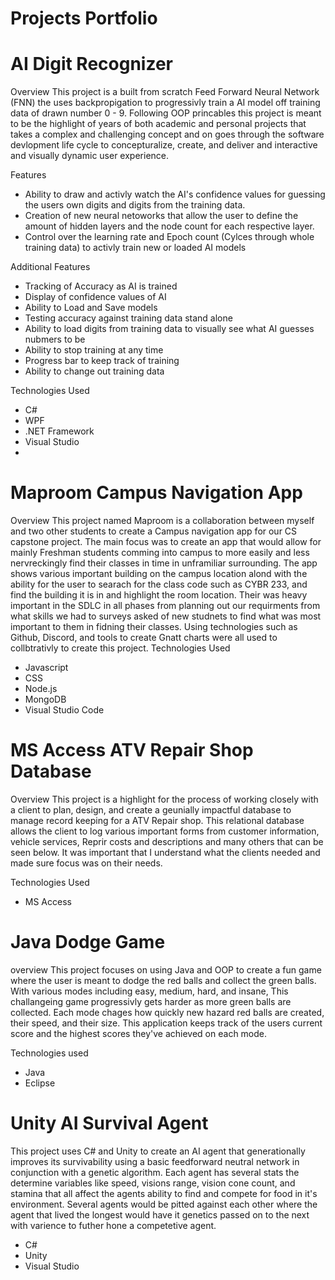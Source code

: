 # Projects Portfolio
# AI Digit Recognizer
Overview
This project is a built from scratch Feed Forward Neural Network (FNN) the uses backpropigation to progressivly train a AI model off training data of drawn number 0 - 9. Following OOP princables this project is meant to be the highlight of years of both academic and personal projects that takes a complex and challenging concept and on goes through the software devlopment life cycle to concepturalize, create, and deliver and interactive and visually dynamic user experience.

Features
- Ability to draw and activly watch the AI's confidence values for guessing the users own digits and digits from the training data.
- Creation of new neural netoworks that allow the user to define the amount of hidden layers and the node count for each respective layer.
- Control over the learning rate and Epoch count (Cylces through whole training data) to activly train new or loaded AI models

Additional Features
- Tracking of Accuracy as AI is trained
- Display of confidence values of AI
- Ability to Load and Save models
- Testing accuracy against training data stand alone
- Ability to load digits from training data to visually see what AI guesses nubmers to be
- Ability to stop training at any time
- Progress bar to keep track of training
- Ability to change out training data
  
Technologies Used
- C#
- WPF
- .NET Framework
- Visual Studio
- 
# Maproom Campus Navigation App
Overview
This project named Maproom is a collaboration between myself and two other students to create a Campus navigation app for our CS capstone project. The main focus was to create an app that would allow for mainly Freshman students comming into campus to more easily and less nervreckingly find their classes in time in unframiliar surrounding. The app shows various important building on the campus location alond with the ability for the user to searach for the class code such as CYBR 233, and find the building it is in and highlight the room location. Their was heavy important in the SDLC in all phases from planning out our requirments from what skills we had to surveys asked of new studnets to find what was most important to them in fidning their classes. Using technologies such as Github, Discord, and tools to create Gnatt charts were all used to collbtrativly to create this project.
Technologies Used

- Javascript
- CSS
- Node.js
- MongoDB
- Visual Studio Code
# MS Access ATV Repair Shop Database
Overview
This project is a highlight for the process of working closely with a client to plan, design, and create a geunially impactful database to manage record keeping for a ATV Repair shop. This relational database allows the client to log various important forms from customer information, vehicle services, Reprir costs and descriptions and many others that can be seen below. It was important that I understand what the clients needed and made sure focus was on their needs.

Technologies Used
- MS Access
# Java Dodge Game
overview
This project focuses on using Java and OOP to create a fun game where the user is meant to dodge the red balls and collect the green balls. With various modes including easy, medium, hard, and insane, This challangeing game progressivly gets harder as more green balls are collected. Each mode chages how quickly new hazard red balls are created, their speed, and their size. This application keeps track of the users current score and the highest scores they've achieved on each mode.

Technologies used
- Java
- Eclipse
# Unity AI Survival Agent
This project uses C# and Unity to create an AI agent that generationally improves its survivability using a basic feedforward neutral network in conjunction with a genetic algorithm. Each agent has several stats the determine variables like speed, visions range, vision cone count, and stamina that all affect the agents ability to find and compete for food in it's environment. Several agents would be pitted against each other where the agent that lived the longest would have it genetics passed on to the next with varience to futher hone a competetive agent.

- C#
- Unity
- Visual Studio
